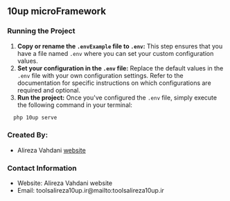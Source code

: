 ## 10up microFramework

### Running the Project

1. **Copy or rename the `.envExample` file to `.env`:** This step ensures that you have a file named `.env` where you
   can set your custom configuration values.
2. **Set your configuration in the `.env` file:** Replace the default values in the `.env` file with your own
   configuration settings. Refer to the documentation for specific instructions on which configurations are required and
   optional.
3. **Run the project:** Once you've configured the `.env` file, simply execute the following command in your terminal:

```bash
  php 10up serve
```
### Created By:
* Alireza Vahdani [website](https://alireza10up.ir)

### Contact Information
* Website: Alireza Vahdani website
* Email: toolsalireza10up.ir@mailto:toolsalireza10up.ir